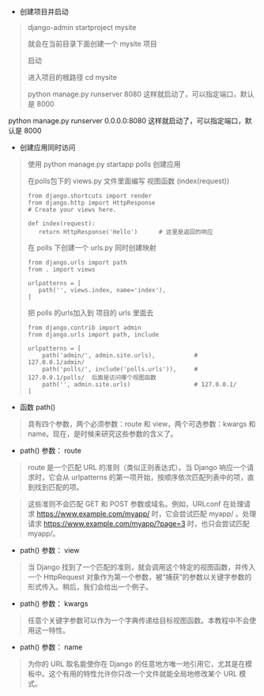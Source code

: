 - 创建项目并启动

> django-admin startproject mysite
>
> 就会在当前目录下面创建一个 mysite 项目
>
> 启动
>
> 进入项目的根路径 cd mysite
>
> python manage.py runserver 8080  这样就启动了，可以指定端口，默认是 8000

python manage.py runserver 0.0.0.0:8080  这样就启动了，可以指定端口，默认是 8000

- 创建应用同时访问

> 使用 python manage.py startapp polls 创建应用
>
> 在polls包下的 views.py 文件里面编写 视图函数 (index(request))
>
> ```
> from django.shortcuts import render
> from django.http import HttpResponse
> # Create your views here.
>
> def index(request):
>    return HttpResponse('Hello')      # 这里是返回的响应
> ```
>
> 在 polls 下创建一个 urls.py 同时创建映射
>
> ```
> from django.urls import path
> from . import views
>
> urlpatterns = [
>    path('', views.index, name='index'),     
> ]
> ```
> 把 polls 的urls加入到 项目的 urls 里面去
>
> ```
> from django.contrib import admin
> from django.urls import path, include
>
> urlpatterns = [
>     path('admin/', admin.site.urls),           # 127.0.0.1/admin/
>     path('polls/', include('polls.urls')),     # 127.0.0.1/polls/  后面是访问哪个视图函数
>     path('', admin.site.urls)                  # 127.0.0.1/
> ]
> ```



- 函数 path() 

> 具有四个参数，两个必须参数：route 和 view，两个可选参数：kwargs 和 name。现在，是时候来研究这些参数的含义了。

- path() 参数： route

> route 是一个匹配 URL 的准则（类似正则表达式）。当 Django 响应一个请求时，它会从 urlpatterns 的第一项开始，按顺序依次匹配列表中的项，直到找到匹配的项。

> 这些准则不会匹配 GET 和 POST 参数或域名。例如，URLconf 在处理请求 https://www.example.com/myapp/ 时，它会尝试匹配 myapp/ 。处理请求 https://www.example.com/myapp/?page=3 时，也只会尝试匹配 myapp/。

- path() 参数： view

> 当 Django 找到了一个匹配的准则，就会调用这个特定的视图函数，并传入一个 HttpRequest 对象作为第一个参数，被“捕获”的参数以关键字参数的形式传入。稍后，我们会给出一个例子。

- path() 参数： kwargs

> 任意个关键字参数可以作为一个字典传递给目标视图函数。本教程中不会使用这一特性。

- path() 参数： name

> 为你的 URL 取名能使你在 Django 的任意地方唯一地引用它，尤其是在模板中。这个有用的特性允许你只改一个文件就能全局地修改某个 URL 模式。


